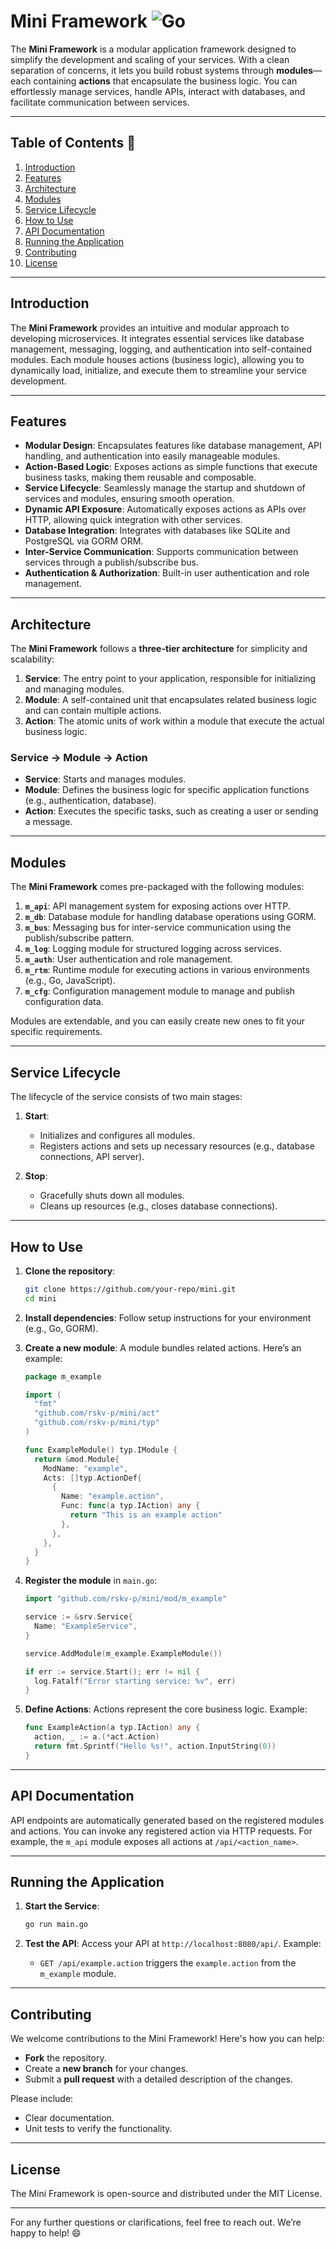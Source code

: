
# **Mini Framework** ![Go](https://cdn.jsdelivr.net/gh/golang/logo@master/256/golang-logo.png)

The **Mini Framework** is a modular application framework designed to simplify the development and scaling of your services. With a clean separation of concerns, it lets you build robust systems through **modules**—each containing **actions** that encapsulate the business logic. You can effortlessly manage services, handle APIs, interact with databases, and facilitate communication between services. 

---

## **Table of Contents** 📑
1. [Introduction](#introduction)
2. [Features](#features)
3. [Architecture](#architecture)
4. [Modules](#modules)
5. [Service Lifecycle](#service-lifecycle)
6. [How to Use](#how-to-use)
7. [API Documentation](#api-documentation)
8. [Running the Application](#running-the-application)
9. [Contributing](#contributing)
10. [License](#license)

---

## **Introduction** 

The **Mini Framework** provides an intuitive and modular approach to developing microservices. It integrates essential services like database management, messaging, logging, and authentication into self-contained modules. Each module houses actions (business logic), allowing you to dynamically load, initialize, and execute them to streamline your service development.

---

## **Features** 

- **Modular Design**: Encapsulates features like database management, API handling, and authentication into easily manageable modules.
- **Action-Based Logic**: Exposes actions as simple functions that execute business tasks, making them reusable and composable.
- **Service Lifecycle**: Seamlessly manage the startup and shutdown of services and modules, ensuring smooth operation.
- **Dynamic API Exposure**: Automatically exposes actions as APIs over HTTP, allowing quick integration with other services.
- **Database Integration**: Integrates with databases like SQLite and PostgreSQL via GORM ORM.
- **Inter-Service Communication**: Supports communication between services through a publish/subscribe bus.
- **Authentication & Authorization**: Built-in user authentication and role management.

---

## **Architecture** 

The **Mini Framework** follows a **three-tier architecture** for simplicity and scalability:

1. **Service**: The entry point to your application, responsible for initializing and managing modules.
2. **Module**: A self-contained unit that encapsulates related business logic and can contain multiple actions.
3. **Action**: The atomic units of work within a module that execute the actual business logic.

### **Service → Module → Action**

- **Service**: Starts and manages modules.
- **Module**: Defines the business logic for specific application functions (e.g., authentication, database).
- **Action**: Executes the specific tasks, such as creating a user or sending a message.

---

## **Modules** 

The **Mini Framework** comes pre-packaged with the following modules:

1. **`m_api`**: API management system for exposing actions over HTTP.
2. **`m_db`**: Database module for handling database operations using GORM.
3. **`m_bus`**: Messaging bus for inter-service communication using the publish/subscribe pattern.
4. **`m_log`**: Logging module for structured logging across services.
5. **`m_auth`**: User authentication and role management.
6. **`m_rtm`**: Runtime module for executing actions in various environments (e.g., Go, JavaScript).
7. **`m_cfg`**: Configuration management module to manage and publish configuration data.

Modules are extendable, and you can easily create new ones to fit your specific requirements.

---

## **Service Lifecycle** 

The lifecycle of the service consists of two main stages:

1. **Start**: 
   - Initializes and configures all modules.
   - Registers actions and sets up necessary resources (e.g., database connections, API server).
   
2. **Stop**: 
   - Gracefully shuts down all modules.
   - Cleans up resources (e.g., closes database connections).

---

## **How to Use** 

1. **Clone the repository**:
   ```bash
   git clone https://github.com/your-repo/mini.git
   cd mini
   ```

2. **Install dependencies**:
   Follow setup instructions for your environment (e.g., Go, GORM).

3. **Create a new module**:
   A module bundles related actions. Here’s an example:

   ```go
   package m_example

   import (
     "fmt"
     "github.com/rskv-p/mini/act"
     "github.com/rskv-p/mini/typ"
   )

   func ExampleModule() typ.IModule {
     return &mod.Module{
       ModName: "example",
       Acts: []typ.ActionDef{
         {
           Name: "example.action",
           Func: func(a typ.IAction) any {
             return "This is an example action"
           },
         },
       },
     }
   }
   ```

4. **Register the module** in `main.go`:

   ```go
   import "github.com/rskv-p/mini/mod/m_example"
   
   service := &srv.Service{
     Name: "ExampleService",
   }

   service.AddModule(m_example.ExampleModule())

   if err := service.Start(); err != nil {
     log.Fatalf("Error starting service: %v", err)
   }
   ```

5. **Define Actions**:
   Actions represent the core business logic. Example:
   
   ```go
   func ExampleAction(a typ.IAction) any {
     action, _ := a.(*act.Action)
     return fmt.Sprintf("Hello %s!", action.InputString(0))
   }
   ```

---

## **API Documentation** 

API endpoints are automatically generated based on the registered modules and actions. You can invoke any registered action via HTTP requests. For example, the `m_api` module exposes all actions at `/api/<action_name>`.

---

## **Running the Application** 

1. **Start the Service**:
   ```bash
   go run main.go
   ```

2. **Test the API**:
   Access your API at `http://localhost:8080/api/`. Example:

   - `GET /api/example.action` triggers the `example.action` from the `m_example` module.

---

## **Contributing** 

We welcome contributions to the Mini Framework! Here's how you can help:

- **Fork** the repository.
- Create a **new branch** for your changes.
- Submit a **pull request** with a detailed description of the changes.
  
Please include:
- Clear documentation.
- Unit tests to verify the functionality.

---

## **License** 

The Mini Framework is open-source and distributed under the MIT License.

---

For any further questions or clarifications, feel free to reach out. We’re happy to help! 😄